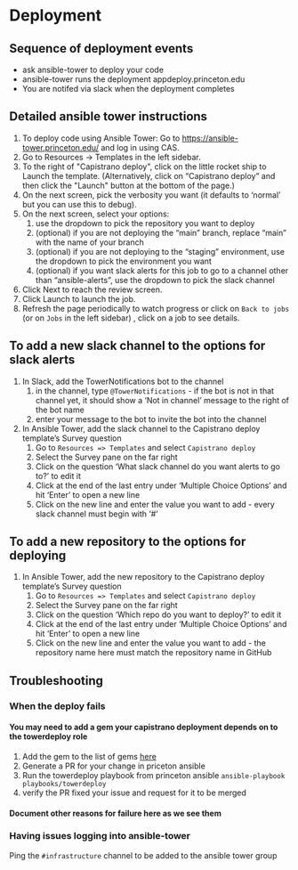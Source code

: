 # Deployment

## Sequence of deployment events
* ask ansible-tower to deploy your code
* ansible-tower runs the deployment appdeploy.princeton.edu
* You are notifed via slack when the deployment completes

## Detailed ansible tower instructions
1. To deploy code using Ansible Tower:
Go to https://ansible-tower.princeton.edu/ and log in using CAS.
1. Go to Resources -> Templates in the left sidebar.
1. To the right of "Capistrano deploy", click on the little rocket ship to Launch the template. (Alternatively, click on “Capistrano deploy” and then click the "Launch" button at the bottom of the page.)
1. On the next screen, pick the verbosity you want (it defaults to ‘normal’ but you can use this to debug).
1. On the next screen, select your options:
    1. use the dropdown to pick the repository you want to deploy
    1. (optional) if you are not deploying the “main” branch, replace “main” with the name of your branch
    1. (optional) if you are not deploying to the “staging” environment, use the dropdown to pick the environment you want
    1. (optional) if you want slack alerts for this job to go to a channel other than “ansible-alerts”, use the dropdown to pick the slack channel 
1. Click Next to reach the review screen.
1. Click Launch to launch the job.
1. Refresh the page periodically to watch progress or click on `Back to jobs` (or on `Jobs` in the left sidebar) , click on a job to see details.

## To add a new slack channel to the options for slack alerts
1. In Slack, add the TowerNotifications bot to the channel
    1. in the channel, type `@TowerNotifications` - if the bot is not in that channel yet, it should show a ‘Not in channel’ message to the right of the bot name
    1. enter your message to the bot to invite the bot into the channel
1. In Ansible Tower, add the slack channel to the Capistrano deploy template’s Survey question 
   1. Go to `Resources => Templates` and select `Capistrano deploy`
   1. Select the Survey pane on the far right
   1. Click on the question ‘What slack channel do you want alerts to go to?’ to edit it
   1. Click at the end of the last entry under ‘Multiple Choice Options’ and hit ‘Enter’ to open a new line
   1. Click on the new line and enter the value you want to add - every slack channel must begin with ‘#’

## To add a new repository to the options for deploying
  1. In Ansible Tower, add the new repository to the Capistrano deploy template’s Survey question
     1. Go to `Resources => Templates` and select `Capistrano deploy`
     1. Select the Survey pane on the far right
     1. Click on the question ‘Which repo do you want to deploy?’ to edit it
     1. Click at the end of the last entry under ‘Multiple Choice Options’ and hit ‘Enter’ to open a new line
     1. Click on the new line and enter the value you want to add - the repository name here must match the repository name in GitHub

## Troubleshooting

### When the deploy fails

#### You may need to add a gem your capistrano deployment depends on to the towerdeploy role
  1. Add the gem to the list of gems [here](https://github.com/pulibrary/princeton_ansible/blob/main/roles/towerdeploy/tasks/main.yml#L16)
  1. Generate a PR for your change in priceton ansible
  1. Run the towerdeploy playbook from princeton ansible `ansible-playbook playbooks/towerdeploy`
  1. verify the PR fixed your issue and request for it to be merged

#### Document other reasons for failure here as we see them

### Having issues logging into ansible-tower
  Ping the `#infrastructure` channel to be added to the ansible tower group